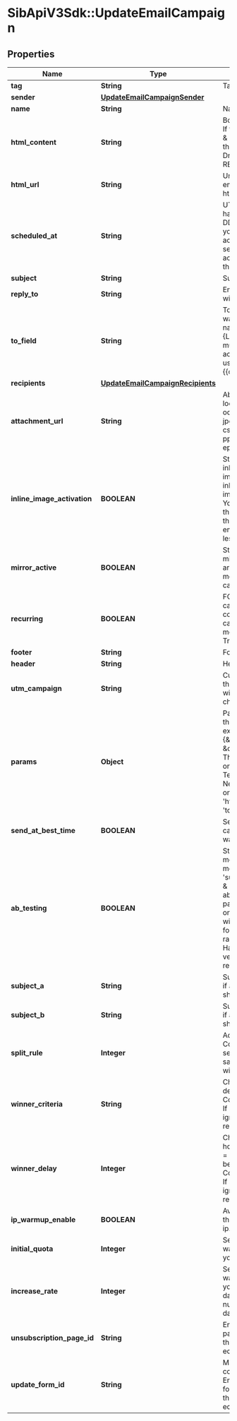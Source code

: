 # SibApiV3Sdk::UpdateEmailCampaign

## Properties
Name | Type | Description | Notes
------------ | ------------- | ------------- | -------------
**tag** | **String** | Tag of the campaign | [optional] 
**sender** | [**UpdateEmailCampaignSender**](UpdateEmailCampaignSender.md) |  | [optional] 
**name** | **String** | Name of the campaign | [optional] 
**html_content** | **String** | Body of the message (HTML version). If the campaign is designed using Drag &amp; Drop editor via HTML content, then the design page will not have Drag &amp; Drop editor access for that campaign. REQUIRED if htmlUrl is empty | [optional] 
**html_url** | **String** | Url which contents the body of the email message. REQUIRED if htmlContent is empty | [optional] 
**scheduled_at** | **String** | UTC date-time on which the campaign has to run (YYYY-MM-DDTHH:mm:ss.SSSZ). Prefer to pass your timezone in date-time format for accurate result. If sendAtBestTime is set to true, your campaign will be sent according to the date passed (ignoring the time part). | [optional] 
**subject** | **String** | Subject of the campaign | [optional] 
**reply_to** | **String** | Email on which campaign recipients will be able to reply to | [optional] 
**to_field** | **String** | To personalize the «To» Field. If you want to include the first name and last name of your recipient, add {FNAME} {LNAME}. These contact attributes must already exist in your SendinBlue account. If input parameter &#39;params&#39; used please use {{contact.FNAME}} {{contact.LNAME}} for personalization | [optional] 
**recipients** | [**UpdateEmailCampaignRecipients**](UpdateEmailCampaignRecipients.md) |  | [optional] 
**attachment_url** | **String** | Absolute url of the attachment (no local file). Extension allowed: xlsx, xls, ods, docx, docm, doc, csv, pdf, txt, gif, jpg, jpeg, png, tif, tiff, rtf, bmp, cgm, css, shtml, html, htm, zip, xml, ppt, pptx, tar, ez, ics, mobi, msg, pub and eps | [optional] 
**inline_image_activation** | **BOOLEAN** | Status of inline image. inlineImageActivation &#x3D; false means image can’t be embedded, &amp; inlineImageActivation &#x3D; true means image can be embedded, in the email. You cannot send a campaign of more than 4MB with images embedded in the email. Campaigns with the images embedded in the email must be sent to less than 5000 contacts. | [optional] [default to false]
**mirror_active** | **BOOLEAN** | Status of mirror links in campaign. mirrorActive &#x3D; false means mirror links are deactivated, &amp; mirrorActive &#x3D; true means mirror links are activated, in the campaign | [optional] 
**recurring** | **BOOLEAN** | FOR TRIGGER ONLY ! Type of trigger campaign.recurring &#x3D; false means contact can receive the same Trigger campaign only once, &amp; recurring &#x3D; true means contact can receive the same Trigger campaign several times | [optional] [default to false]
**footer** | **String** | Footer of the email campaign | [optional] 
**header** | **String** | Header of the email campaign | [optional] 
**utm_campaign** | **String** | Customize the utm_campaign value. If this field is empty, the campaign name will be used. Only alphanumeric characters and spaces are allowed | [optional] 
**params** | **Object** | Pass the set of attributes to customize the type &#39;classic&#39; campaign. For example, {\&quot;FNAME\&quot;:\&quot;Joe\&quot;, \&quot;LNAME\&quot;:\&quot;Doe\&quot;}. The &#39;params&#39; field will get updated, only if the campaign is in New Template Language, else ignored. The New Template Language is dependent on the values of &#39;subject&#39;, &#39;htmlContent/htmlUrl&#39;, &#39;sender.name&#39; &amp; &#39;toField&#39; | [optional] 
**send_at_best_time** | **BOOLEAN** | Set this to true if you want to send your campaign at best time. Note:- if true, warmup ip will be disabled. | [optional] 
**ab_testing** | **BOOLEAN** | Status of A/B Test. abTesting &#x3D; false means it is disabled, &amp; abTesting &#x3D; true means it is enabled. &#39;subjectA&#39;, &#39;subjectB&#39;, &#39;splitRule&#39;, &#39;winnerCriteria&#39; &amp; &#39;winnerDelay&#39; will be considered if abTesting is set to true. &#39;subject&#39; if passed is ignored.  Can be set to true only if &#39;sendAtBestTime&#39; is &#39;false&#39;. You will be able to set up two subject lines for your campaign and send them to a random sample of your total recipients. Half of the test group will receive version A, and the other half will receive version B | [optional] [default to false]
**subject_a** | **String** | Subject A of the campaign. Considered if abTesting &#x3D; true. subjectA &amp; subjectB should have unique value | [optional] 
**subject_b** | **String** | Subject B of the campaign. Considered if abTesting &#x3D; true. subjectA &amp; subjectB should have unique value | [optional] 
**split_rule** | **Integer** | Add the size of your test groups. Considered if abTesting &#x3D; true. We&#39;ll send version A and B to a random sample of recipients, and then the winning version to everyone else | [optional] 
**winner_criteria** | **String** | Choose the metrics that will determinate the winning version. Considered if &#39;splitRule&#39; &gt;&#x3D; 1 and &lt; 50. If splitRule &#x3D; 50, &#39;winnerCriteria&#39; is ignored if passed or alreday exist in record | [optional] 
**winner_delay** | **Integer** | Choose the duration of the test in hours. Maximum is 7 days, pass 24*7 &#x3D; 168 hours. The winning version will be sent at the end of the test. Considered if &#39;splitRule&#39; &gt;&#x3D; 1 and &lt; 50. If splitRule &#x3D; 50, &#39;winnerDelay&#39; is ignored if passed or alreday exist in record | [optional] 
**ip_warmup_enable** | **BOOLEAN** | Available for dedicated ip clients. Set this to true if you wish to warm up your ip. | [optional] [default to false]
**initial_quota** | **Integer** | Set an initial quota greater than 1 for warming up your ip. We recommend you set a value of 3000. | [optional] 
**increase_rate** | **Integer** | Set a percentage increase rate for warming up your ip. We recommend you set the increase rate to 30% per day. If you want to send the same number of emails every day, set the daily increase value to 0%. | [optional] 
**unsubscription_page_id** | **String** | Enter an unsubscription page id. The page id is a 24 digit alphanumeric id that can be found in the URL when editing the page. | [optional] 
**update_form_id** | **String** | Mandatory if templateId is used containing the {{ update_profile }} tag. Enter an update profile form id. The form id is a 24 digit alphanumeric id that can be found in the URL when editing the form. | [optional] 


